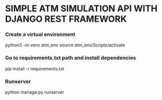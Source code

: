 # SIMPLE ATM SIMULATION API WITH DJANGO REST FRAMEWORK

### Create a virtual environment
python3 -m venv atm_env
source atm_env/Scripts/activate

### Go to requirements.txt path and install dependencies
pip install -r requirements.txt

### Runserver
python manage.py runserver
